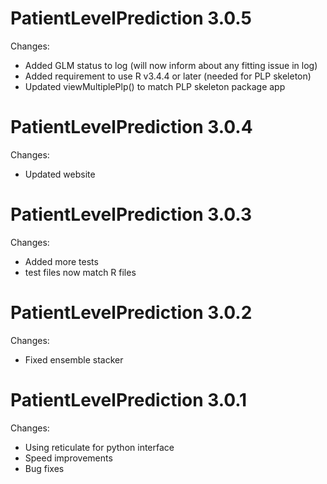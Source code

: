 PatientLevelPrediction 3.0.5
======================

Changes:
- Added GLM status to log (will now inform about any fitting issue in log)
- Added requirement to use R v3.4.4 or later (needed for PLP skeleton)
- Updated viewMultiplePlp() to match PLP skeleton package app

PatientLevelPrediction 3.0.4
======================

Changes:
- Updated website

PatientLevelPrediction 3.0.3
======================

Changes:
- Added more tests
- test files now match R files

PatientLevelPrediction 3.0.2
======================

Changes:
- Fixed ensemble stacker 

PatientLevelPrediction 3.0.1
======================

Changes:
- Using reticulate for python interface 
- Speed improvements
- Bug fixes